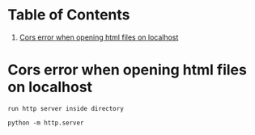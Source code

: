 
# Table of Contents

1.  [Cors error when opening html files on localhost](#org877d466)


<a id="org877d466"></a>

# Cors error when opening html files on localhost

    run http server inside directory 

    python -m http.server


